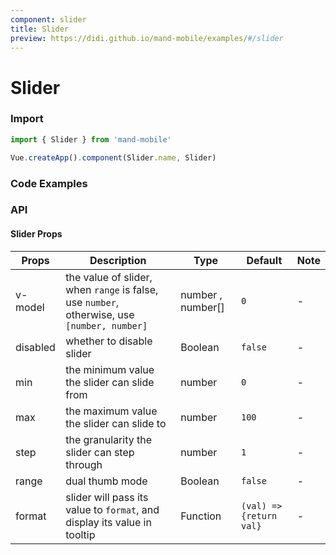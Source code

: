 ```yaml
---
component: slider
title: Slider
preview: https://didi.github.io/mand-mobile/examples/#/slider
---
```


# Slider


### Import

```javascript
import { Slider } from 'mand-mobile'

Vue.createApp().component(Slider.name, Slider)
```

### Code Examples

<demo-wrapper
  src="src/packages/slider/demo"
  :demos="demos"
/>

<script setup>
const demos = import.meta.globEager('../../../src/packages/slider/demo/demo*.vue')
</script>

<!-- DEMO -->

### API

#### Slider Props
|Props | Description | Type | Default | Note|
|----|-----|------|------|------|
|v-model|the value of slider, when <code>range</code> is false, use <code>number</code>, otherwise, use <code>[number, number]</code>|number , number[]|`0`|-|
|disabled|whether to disable slider|Boolean|`false`|-|
|min|the minimum value the slider can slide from|number|`0`|-|
|max|the maximum value the slider can slide to|number|`100`|-|
|step|the granularity the slider can step through|number|`1`|-|
|range|dual thumb mode|Boolean|`false`|-|
|format|slider will pass its value to <code>format</code>, and display its value in tooltip|Function|`(val) => {return val}`|-|
